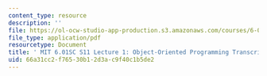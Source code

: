 ```yaml
---
content_type: resource
description: ''
file: https://ol-ocw-studio-app-production.s3.amazonaws.com/courses/6-01sc-introduction-to-electrical-engineering-and-computer-science-i-spring-2011/66a31cc2f76530b12d3ac9f40c1b5de2_MIT6_01SC_S11_lec01_300k.pdf
file_type: application/pdf
resourcetype: Document
title: ' MIT 6.01SC S11 Lecture 1: Object-Oriented Programming Transcript'
uid: 66a31cc2-f765-30b1-2d3a-c9f40c1b5de2
---
```

